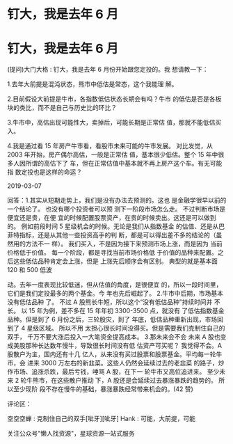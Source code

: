 # 钉大，我是去年 6 月

# 钉大，我是去年 6 月

(提问)大门大格 : 钉大，我是去年 6 月份开始跟您定投的。我 想请教一下：

1.去年大前提是混沌状态，熊市中低估是常态，这个我能理 解。

2.目前假设大前提是牛市，各指数低估状态长期会有吗？牛市 的低估是否是各板块的类比，而不是自己与历史比的环比？

3.牛市中，高估出现可能性大，卖掉后，可能长期是正常估 值，那就不能低估买入。

4.我是通过看 15 年房产牛市看，看股市未来可能的牛市发展。 对比发觉，从 2003 年开始，房产偶尔高估，一般是正常估 值，基本很少低估。整个 15 年中很多人因所谓的高估下了 车，但在正常估值中基本就不再上房产这个车。有无可能指 数定投也是这样的命运？

2019-03-07

回答：1.其实从短期走势上，我们是没有办法去预测的。这也 是金融学很早以前的一个结论了。 也没有哪个投资者可以预 测下一阶段市场怎么走。 不过判断市场是便宜还是贵，在便 宜的时候配置股票资产，在贵的时候卖出。这还是可以做到 的。 例如前段时间 5 星级机会的时候。无论是我们从指数基金 的估值、还是从巴菲特指标，还是从其他一些投资高手的判 断，都是可以得出差不多的结论的（虽然用的方法不一 样）。 我们买入，不是因为接下来预测市场上涨，而是因为 当前价格低于价值。 每一个阶段，都是寻找当前市场价格低 于价值的品种来配置。之后这些低估品种肯定会上涨，但是 上涨先后顺序会有区别。 典型的就是基本面 120 和 500 低波

动。去年一度表现比较低迷，但从估值的角度，是很便宜 的，所以一段时间里，它们是我们定投最多的两个基金。今 年也先后崛起了。 2.牛市中后期，市场基本没有低估品种 了。 不过 A 股熊长牛短，所以这个“没有低估品种”持续时间并 不长。 以 15 年为例，差不多在 15 年年初 3300-3500 点，就没有 了低估指数基金品种。但是到了 6 月份之后，三轮股灾，到了 年底，低估品种重新出现，市场回到了 4 星级区域。 所以不用 太担心很长时间没得买。但是需要我们克制住自己的双手， 千万不要大涨后投入一大笔资金提高成本。 3.那未来会不会 未来 A 股也变成美股那种长达数年慢牛，导致很长时间没有低 估资产可买呢？ 我觉得不会。A 股散户为主，国内还有十几 亿人，从来没有买过股票和股票基金。平均每一轮牛市，会 进来 3000 万左右的新韭菜。这些人仍然会延续过去的老韭菜 的路子，炒作市场、追涨杀跌，最后亏钱，唾骂 A 股，在下一 轮牛市又高位追进来。 至少未来 2 轮牛熊市，在这些散户推动 下，A 股还是会延续过去暴涨暴跌的趋势的。 所以至少现阶 段不存在慢牛的基础，暴涨暴跌经常带来机会的。(42 赞)

评论区：

空空空蝉 : 克制住自己的双手[呲牙][呲牙] Hank : 可能，大前提，可能

关注公众号"懒人找资源"，星球资源一站式服务